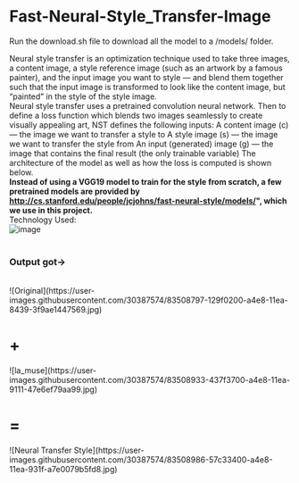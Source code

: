 # Fast-Neural-Style_Transfer-Image

Run the download.sh file to download all the model to a /models/ folder.

Neural style transfer is an optimization technique used to take three images, a content image, a style reference image (such as an artwork by a famous painter), and the input image you want to style — and blend them together such that the input image is transformed to look like the content image, but “painted” in the style of the style image.
<br>
Neural style transfer uses a pretrained convolution neural network. Then to define a loss function which blends two images seamlessly to create visually appealing art, NST defines the following inputs: A content image (c) — the image we want to transfer a style to A style image (s) — the image we want to transfer the style from An input (generated) image (g) — the image that contains the final result (the only trainable variable) The architecture of the model as well as how the loss is computed is shown below.
<br>
<b>Instead of using a VGG19 model to train for the style from scratch, a few pretrained models are provided by http://cs.stanford.edu/people/jcjohns/fast-neural-style/models/", which we use in this project.</b>
  <br>
 Technology Used:
 <br>
 ![image](https://user-images.githubusercontent.com/30387574/83508707-f0a57f80-a4e7-11ea-9792-ce1eabee5d84.png)
<br>
<br>
<h3>Output got-></h3>
<br>
![Original](https://user-images.githubusercontent.com/30387574/83508797-129f0200-a4e8-11ea-8439-3f9ae1447569.jpg)
<h1>+</h1>
![la_muse](https://user-images.githubusercontent.com/30387574/83508933-437f3700-a4e8-11ea-9111-47e6ef79aa99.jpg)
<h1>=</h1>
![Neural Transfer Style](https://user-images.githubusercontent.com/30387574/83508986-57c33400-a4e8-11ea-931f-a7e0079b5fd8.jpg)

